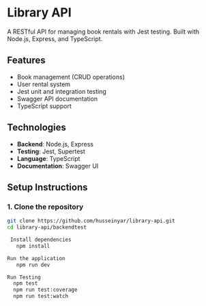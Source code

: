# Library API 

A RESTful API for managing book rentals with Jest testing. Built with Node.js, Express, and TypeScript.

## Features
- Book management (CRUD operations)
- User rental system
- Jest unit and integration testing
- Swagger API documentation
- TypeScript support

## Technologies 
- **Backend**: Node.js, Express
- **Testing**: Jest, Supertest
- **Language**: TypeScript
- **Documentation**: Swagger UI

## Setup Instructions

### 1. Clone the repository
```bash
git clone https://github.com/husseinyar/library-api.git
cd library-api/backendtest

 Install dependencies
   npm install

Run the application
   npm run dev

Run Testing
  npm test
  npm run test:coverage
  npm run test:watch

